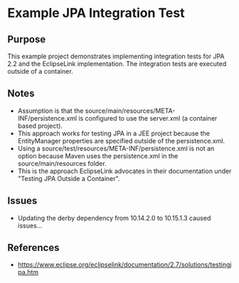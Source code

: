 # Example JPA Integration Test

## Purpose
This example project demonstrates implementing integration tests for JPA 2.2 and the EclipseLink implementation.  The integration tests are executed outside of a container.

## Notes
* Assumption is that the source/main/resources/META-INF/persistence.xml is configured to use the server.xml (a container based project).
* This approach works for testing JPA in a JEE project because the EntityManager properties are specified outside of the persistence.xml.
* Using a source/test/resources/META-INF/persistence.xml is not an option because Maven uses the persistence.xml in the source/main/resources folder.
* This is the approach EclipseLink advocates in their documentation under "Testing JPA Outside a Container".

## Issues
* Updating the <artifactId>derby</artifactId> dependency from <version>10.14.2.0</version> to <version>10.15.1.3</version> caused issues...

## References
* https://www.eclipse.org/eclipselink/documentation/2.7/solutions/testingjpa.htm